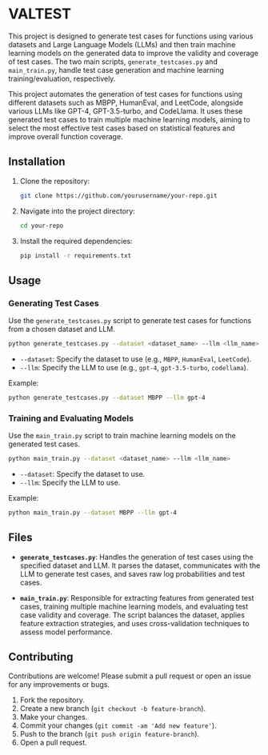 # VALTEST

This project is designed to generate test cases for functions using various datasets and Large Language Models (LLMs) and then train machine learning models on the generated data to improve the validity and coverage of test cases. The two main scripts, `generate_testcases.py` and `main_train.py`, handle test case generation and machine learning training/evaluation, respectively.

This project automates the generation of test cases for functions using different datasets such as MBPP, HumanEval, and LeetCode, alongside various LLMs like GPT-4, GPT-3.5-turbo, and CodeLlama. It uses these generated test cases to train multiple machine learning models, aiming to select the most effective test cases based on statistical features and improve overall function coverage.

## Installation

1. Clone the repository:
   ```bash
   git clone https://github.com/yourusername/your-repo.git
   ```
2. Navigate into the project directory:
   ```bash
   cd your-repo
   ```
3. Install the required dependencies:
   ```bash
   pip install -r requirements.txt
   ```

## Usage

### Generating Test Cases

Use the `generate_testcases.py` script to generate test cases for functions from a chosen dataset and LLM.

```bash
python generate_testcases.py --dataset <dataset_name> --llm <llm_name>
```

- `--dataset`: Specify the dataset to use (e.g., `MBPP`, `HumanEval`, `LeetCode`).
- `--llm`: Specify the LLM to use (e.g., `gpt-4`, `gpt-3.5-turbo`, `codellama`).

Example:
```bash
python generate_testcases.py --dataset MBPP --llm gpt-4
```

### Training and Evaluating Models

Use the `main_train.py` script to train machine learning models on the generated test cases.

```bash
python main_train.py --dataset <dataset_name> --llm <llm_name>
```

- `--dataset`: Specify the dataset to use.
- `--llm`: Specify the LLM to use.

Example:
```bash
python main_train.py --dataset MBPP --llm gpt-4
```

## Files

- **`generate_testcases.py`**: Handles the generation of test cases using the specified dataset and LLM. It parses the dataset, communicates with the LLM to generate test cases, and saves raw log probabilities and test cases.
  
- **`main_train.py`**: Responsible for extracting features from generated test cases, training multiple machine learning models, and evaluating test case validity and coverage. The script balances the dataset, applies feature extraction strategies, and uses cross-validation techniques to assess model performance.

## Contributing

Contributions are welcome! Please submit a pull request or open an issue for any improvements or bugs.

1. Fork the repository.
2. Create a new branch (`git checkout -b feature-branch`).
3. Make your changes.
4. Commit your changes (`git commit -am 'Add new feature'`).
5. Push to the branch (`git push origin feature-branch`).
6. Open a pull request.
